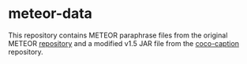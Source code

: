 # meteor-data

This repository contains METEOR paraphrase files from the original METEOR
[repository](https://github.com/cmu-mtlab/meteor) and a modified v1.5 JAR
file from the [coco-caption](https://github.com/tylin/coco-caption/) repository.
